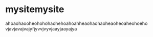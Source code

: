 # mysitemysite
ahoaohaooheohohohaohehoahoahheaohaohaoheaoheoaheohoeho vjavjavajvajyfjyvvjvyvjaayjaayajya
